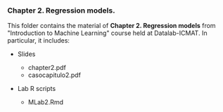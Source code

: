 ### Chapter 2. Regression models.

This folder contains the material of **Chapter 2. Regression models** from "Introduction to Machine Learning" course held at Datalab-ICMAT. In particular, it includes:

* Slides
  * chapter2.pdf
  * casocapitulo2.pdf

* Lab R scripts
  * MLab2.Rmd
